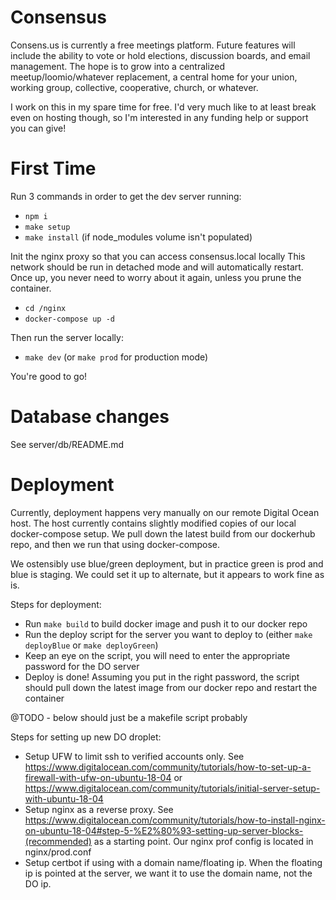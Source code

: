 # Consensus
Consens.us is currently a free meetings platform. Future features will include the ability to vote or hold elections, discussion boards, and email management. The hope is to grow into a centralized meetup/loomio/whatever replacement, a central home for your union, working group, collective, cooperative, church, or whatever.

I work on this in my spare time for free. I'd very much like to at least break even on hosting though, so I'm interested in any funding help or support you can give!

# First Time
Run 3 commands in order to get the dev server running:
- `npm i`
- `make setup`
- `make install` (if node_modules volume isn't populated)

Init the nginx proxy so that you can access consensus.local locally
This network should be run in detached mode and will automatically restart. Once up, you never need to worry about it again, unless you prune the container.
- `cd /nginx`
- `docker-compose up -d`

Then run the server locally:
- `make dev` (or `make prod` for production mode)

You're good to go!

# Database changes
See server/db/README.md

# Deployment
Currently, deployment happens very manually on our remote Digital Ocean host. The host currently contains slightly modified copies of our local docker-compose setup. We pull down the latest build from our dockerhub repo, and then we run that using docker-compose.

We ostensibly use blue/green deployment, but in practice green is prod and blue is staging. We could set it up to alternate, but it appears to work fine as is.

Steps for deployment:
  - Run `make build` to build docker image and push it to our docker repo
  - Run the deploy script for the server you want to deploy to (either `make deployBlue` or `make deployGreen`)
  - Keep an eye on the script, you will need to enter the appropriate password for the DO server
  - Deploy is done! Assuming you put in the right password, the script should pull down the latest image from our docker repo and restart the container

@TODO - below should just be a makefile script probably

Steps for setting up new DO droplet:
 - Setup UFW to limit ssh to verified accounts only. See https://www.digitalocean.com/community/tutorials/how-to-set-up-a-firewall-with-ufw-on-ubuntu-18-04 or https://www.digitalocean.com/community/tutorials/initial-server-setup-with-ubuntu-18-04
 - Setup nginx as a reverse proxy. See https://www.digitalocean.com/community/tutorials/how-to-install-nginx-on-ubuntu-18-04#step-5-%E2%80%93-setting-up-server-blocks-(recommended) as a starting point. Our nginx prof config is located in nginx/prod.conf
 - Setup certbot if using with a domain name/floating ip. When the floating ip is pointed at the server, we want it to use the domain name, not the DO ip.

